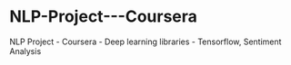 # NLP-Project---Coursera
NLP Project - Coursera - Deep learning libraries - Tensorflow, Sentiment Analysis 
